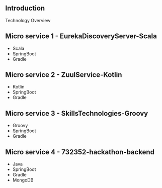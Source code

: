 Introduction
-

Technology Overview

## Micro service 1 - EurekaDiscoveryServer-Scala

- Scala
- SpringBoot
- Gradle

## Micro service 2 - ZuulService-Kotlin

- Kotlin
- SpringBoot
- Gradle

## Micro service 3 - SkillsTechnologies-Groovy

- Groovy
- SpringBoot
- Gradle

## Micro service 4 - 732352-hackathon-backend

- Java
- SpringBoot
- Gradle
- MongoDB
